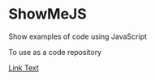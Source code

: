 # ShowMeJS
Show examples of code using JavaScript

To use as a code repository


[Link Text](http://codetechcafe.com/#/showMeJS)
